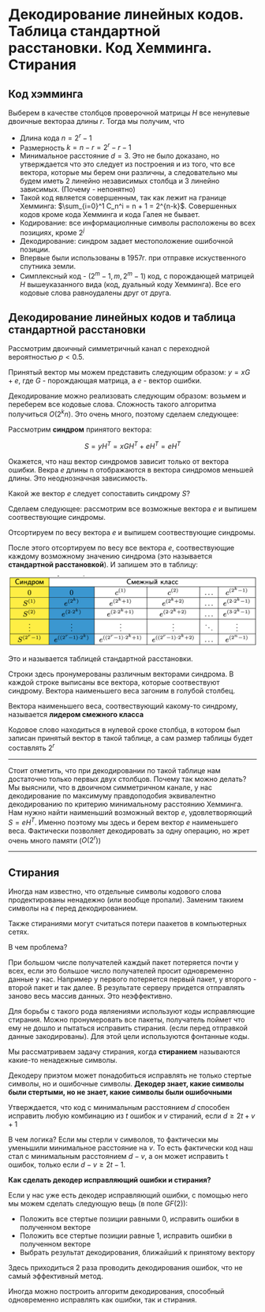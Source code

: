 # Декодирование линейных кодов. Таблица стандартной расстановки. Код Хемминга. Стирания

## Код хэмминга

Выберем в качестве столбцов проверочной матрицы $H$ все ненулевые двоичные вектораа длины $r$. Тогда мы получим, что

* Длина кода $n = 2^r - 1$
* Размерность $k = n - r = 2^r - r - 1$
* Минимальное расстояние $d = 3$. Это не было доказано, но утверждается что это следует из построения и из того, что все вектора, которые мы берем они различны, а следовательно мы будем иметь 2 линейно независимых столбца и 3 линейно зависимых. (Почему - непонятно)
* Такой код является совершенным, так как лежит на границе Хемминга: $\sum_{i=0}^1 C_n^i = n + 1 = 2^{n-k}$. Совершенных кодов кроме кода Хемминга и кода Галея не бывает.
* Кодирование: все информациолнные символы расположены во всех позициях, кроме $2^j$
* Декодирование: синдром задает местоположение ошибочной позиции.
* Впервые были использованы в 1957г. при отправке искуственного спутника земли.
* Симплексный код - ($2^m - 1, m, 2^m - 1$) код, с порождающей матрицей $H$ вышеуказанного вида (код, дуальный коду Хемминга). Все его кодовые слова равноудалены друг от друга.

## Декодирование линейных кодов и таблица стандартной расстановки

Рассмотрим двоичный симметричный канал с переходной вероятностью $p < 0.5$.

Принятый вектор мы можем представить следующим образом: $y = xG + e$, где $G$ - порождающая матрица, а $e$ - вектор ошибки.

Декодирование можно реализовать следующим образом: возьмем и переберем все кодовые слова. Сложность такого алгоритма получиться $O(2^kn)$. Это очень много, поэтому сделаем следующее:

Рассмотрим **синдром** принятого вектора:

$$S = yH^T = xGH^T + eH^T = eH^T$$

Окажется, что наш вектор синдромов зависит только от вектора ошибки. Векра $e$ длины n отображаются в вектора синдромов меньшей длины. Это неоднозначная зависимость.

Какой же вектор $e$ следует сопоставить синдрому $S$?

Сделаем следующее: рассмотрим все возможные вектора $e$ и выпишем соотвествующие синдромы.

Отсортируем по весу вектора $e$ и выпишем соотвествующие синдромы.

После этого отсортируем по весу все вектора $e$, соотвествующие каждому возможному значению синдрома (это называется **стандартной расстановкой**). И запишем это в таблицу:

![Таблица стандартной расстановки](assets/4_1.png)

Это и называется таблицей стандартной расстановки.

Строки здесь пронумерованы различным векторами синдрома. В каждой строке выписаны все вектора, которые соотвествуют синдрому. Вектора наименьшего веса загоним в голубой столбец.

Вектора наименьшего веса, соотвествующий какому-то синдрому, называется **лидером смежного класса**

Кодовое слово находиться в нулевой сроке столбца, в котором был записан принятый вектор в такой таблице, а сам размер таблицы будет составлять $2^r$

---

Стоит отметить, что при декодировании по такой таблице нам достаточно только первых двух столбцов. Почему так можно делать? Мы выяснили, что в двоичном симметричном канале, у нас декодирование по максимуму правдоподобия эквивалентно декодированию по критерию минимальному расстоянию Хемминга. Нам нужно найти наименьший возможный вектор $e$, удовлетворяющий $S = eH^T$. Именно поэтому мы здесь и берем вектор $e$ наименьшего веса. Фактически позволяет декодировать за одну операцию, но жрет очень много памяти ($O(2^r)$)

---

## Стирания

Иногда нам известно, что отдельные символы кодового слова продектированы ненадежно (или вообще пропали). Заменим такием символы на $\epsilon$ перед декодированием.

Также стираниями могут считаться потери паакетов в компьютерных сетях.

В чем проблема?

При большом числе получателей каждый пакет потеряется почти у всех, если это большое число получателей просит одновременно данные у нас. Например у первого потеряется первый пакет, у второго - второй пакет и так далее. В результате серверу придется отправлять заново весь массив данных. Это неэффективно.

Для борьбы с такого рода являениями используют коды исправляющие стирания. Можно пронумеровать все пакеты, получатель поймет что ему не дошло и пытаться исправить стирания. (если перед отправкой данные закодированы). Для этой цели используются фонтанные коды.

Мы рассматриваем задачу стирания, когда **стиранием** называются какие-то ненадежные символы.

Декодеру приэтом может понадобиться исправлять не только стертые символы, но и ошибочные символы. **Декодер знает, какие символы были стертыми, но не знает, какие символы были ошибочными**

Утверждается, что код с минимальным расстоянием $d$ способен исправить любую комбинацию из $t$ ошибок и $v$ стираний, если $d \geq 2t + v + 1$

В чем логика? Если мы стерли v символов, то фактически мы уменьшили минимальное расстояние на $v$. То есть фактически код наш стал с минимальным расстоянием $d - v$, а он может исправить t ошибок, только если $d - v \geq 2t - 1$.

**Как сделать декодер исправляющий ошибки и стирания?**

Если у нас уже есть декодер исправляющий ошибки, с помощью него мы можем сделать следующую вещь (в поле $GF(2)$):

* Положить все стертые позиции равными 0, исправить ошибки в полученном векторе
* Положить все стертые позиции равные 1, исправить ошибки в полученном векторе
* Выбрать результат декодирования, ближайший к принятому вектору

Здесь приходиться 2 раза проводить декодирования ошибок, что не самый эффективный метод.

Иногда можно построить алгоритм декодирования, способный одновременно исправлять как ошибки, так и стирания.
